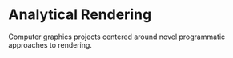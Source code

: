 # Analytical Rendering

Computer graphics projects centered around novel programmatic approaches to rendering.
